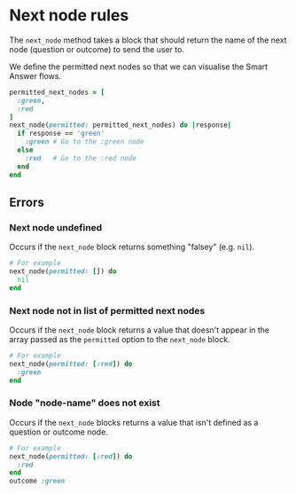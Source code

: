 # Next node rules

The `next_node` method takes a block that should return the name of the next node (question or outcome) to send the user to.

We define the permitted next nodes so that we can visualise the Smart Answer flows.

```ruby
permitted_next_nodes = [
  :green,
  :red
]
next_node(permitted: permitted_next_nodes) do |response|
  if response == 'green'
    :green # Go to the :green node
  else
    :red   # Go to the :red node
  end
end
```

## Errors

### Next node undefined

Occurs if the `next_node` block returns something "falsey" (e.g. `nil`).

```ruby
# For example
next_node(permitted: []) do
  nil
end
```

### Next node not in list of permitted next nodes

Occurs if the `next_node` block returns a value that doesn't appear in the array passed as the `permitted` option to the `next_node` block.

```ruby
# For example
next_node(permitted: [:red]) do
  :green
end
```

### Node "node-name" does not exist

Occurs if the `next_node` blocks returns a value that isn't defined as a question or outcome node.

```ruby
# For example
next_node(permitted: [:red]) do
  :red
end
outcome :green
```
